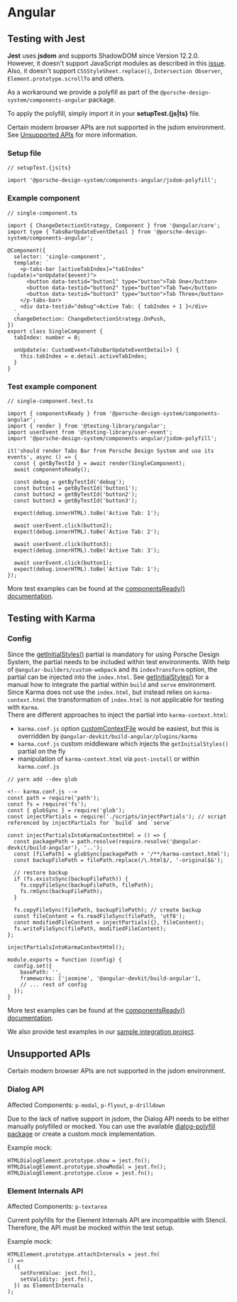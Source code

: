 # Angular

<TableOfContents></TableOfContents>

## Testing with Jest

**Jest** uses **jsdom** and supports ShadowDOM since Version 12.2.0.  
However, it doesn't support JavaScript modules as described in this
[issue](https://github.com/jsdom/jsdom/issues/2475).  
Also, it doesn't support `CSSStyleSheet.replace()`, `Intersection Observer`, `Element.prototype.scrollTo` and others.

As a workaround we provide a polyfill as part of the `@porsche-design-system/components-angular` package.

To apply the polyfill, simply import it in your **setupTest.{js|ts}** file.

<Notification heading="Attention" heading-tag="h2" state="warning">
    Certain modern browser APIs are not supported in the jsdom environment. See <a href="developing/react/testing#unsupported-ap-is">Unsupported APIs</a> for more information.
</Notification>

### Setup file

```tsx
// setupTest.{js|ts}

import '@porsche-design-system/components-angular/jsdom-polyfill';
```

### Example component

```tsx
// single-component.ts

import { ChangeDetectionStrategy, Component } from '@angular/core';
import type { TabsBarUpdateEventDetail } from '@porsche-design-system/components-angular';

@Component({
  selector: 'single-component',
  template: `
    <p-tabs-bar [activeTabIndex]="tabIndex" (update)="onUpdate($event)">
      <button data-testid="button1" type="button">Tab One</button>
      <button data-testid="button2" type="button">Tab Two</button>
      <button data-testid="button3" type="button">Tab Three</button>
    </p-tabs-bar>
    <div data-testid="debug">Active Tab: { tabIndex + 1 }</div>
  `,
  changeDetection: ChangeDetectionStrategy.OnPush,
})
export class SingleComponent {
  tabIndex: number = 0;

  onUpdate(e: CustomEvent<TabsBarUpdateEventDetail>) {
    this.tabIndex = e.detail.activeTabIndex;
  }
}
```

### Test example component

```tsx
// single-component.test.ts

import { componentsReady } from '@porsche-design-system/components-angular';
import { render } from '@testing-library/angular';
import userEvent from '@testing-library/user-event';
import '@porsche-design-system/components-angular/jsdom-polyfill';

it('should render Tabs Bar from Porsche Design System and use its events', async () => {
  const { getByTestId } = await render(SingleComponent);
  await componentsReady();

  const debug = getByTestId('debug');
  const button1 = getByTestId('button1');
  const button2 = getByTestId('button2');
  const button3 = getByTestId('button3');

  expect(debug.innerHTML).toBe('Active Tab: 1');

  await userEvent.click(button2);
  expect(debug.innerHTML).toBe('Active Tab: 2');

  await userEvent.click(button3);
  expect(debug.innerHTML).toBe('Active Tab: 3');

  await userEvent.click(button1);
  expect(debug.innerHTML).toBe('Active Tab: 1');
});
```

More test examples can be found at the [componentsReady() documentation](developing/components-ready#testing).

## Testing with Karma

### Config

Since the [getInitialStyles()](partials/initial-styles) partial is mandatory for using Porsche Design System, the
partial needs to be included within test environments. With help of `@angular-builders/custom-webpack` and its
`indexTransform` option, the partial can be injected into the `index.html`. See
[getInitialStyles()](partials/initial-styles) for a manual how to integrate the partial within `build` and `serve`
environment.  
Since Karma does not use the `index.html`, but instead relies on `karma-context.html` the transformation of `index.html`
is not applicable for testing with `Karma`.  
There are different approaches to inject the partial into `karma-context.html`:

- `karma.conf.js` option
  [customContextFile](https://karma-runner.github.io/6.4/config/configuration-file.html#customcontextfile) would be
  easiest, but this is overridden by `@angular-devkit/build-angular/plugins/karma`
- `karma.conf.js` custom middleware which injects the `getInitialStyles()` partial on the fly
- manipulation of `karma-context.html` via `post-install` or within `karma.conf.js`

```tsx
// yarn add --dev glob

<!-- karma.conf.js -->
const path = require('path');
const fs = require('fs');
const { globSync } = require('glob');
const injectPartials = require('./scripts/injectPartials'); // script referenced by injectPartials for `build` and `serve`

const injectPartialsIntoKarmaContextHtml = () => {
  const packagePath = path.resolve(require.resolve('@angular-devkit/build-angular'), '..');
  const [filePath] = globSync(packagePath + '/**/karma-context.html');
  const backupFilePath = filePath.replace(/\.html$/, '-original$&');

  // restore backup
  if (fs.existsSync(backupFilePath)) {
    fs.copyFileSync(backupFilePath, filePath);
    fs.rmSync(backupFilePath);
  }

  fs.copyFileSync(filePath, backupFilePath); // create backup
  const fileContent = fs.readFileSync(filePath, 'utf8');
  const modifiedFileContent = injectPartials({}, fileContent);
  fs.writeFileSync(filePath, modifiedFileContent);
};

injectPartialsIntoKarmaContextHtml();

module.exports = function (config) {
  config.set({
    basePath: '',
    frameworks: ['jasmine', '@angular-devkit/build-angular'],
    // ... rest of config
  });
}
```

More test examples can be found at the [componentsReady() documentation](developing/components-ready#testing).

We also provide test examples in our
[sample integration project](https://github.com/porsche-design-system/sample-integration-angular/tree/master/src/app/pages).

## Unsupported APIs

Certain modern browser APIs are not supported in the jsdom environment.

### Dialog API

Affected Components: `p-modal`, `p-flyout`, `p-drilldown`

Due to the lack of native support in jsdom, the Dialog API needs to be either manually polyfilled or mocked. You can use
the available [dialog-polyfill package](https://npmjs.com/package/dialog-polyfill) or create a custom mock
implementation.

Example mock:

```
HTMLDialogElement.prototype.show = jest.fn();
HTMLDialogElement.prototype.showModal = jest.fn();
HTMLDialogElement.prototype.close = jest.fn();
```

### Element Internals API

Affected Components: `p-textarea`

Current polyfills for the Element Internals API are incompatible with Stencil. Therefore, the API must be mocked within
the test setup.

Example mock:

```
HTMLElement.prototype.attachInternals = jest.fn(
() =>
  ({
    setFormValue: jest.fn(),
    setValidity: jest.fn(),
  }) as ElementInternals
);
```
